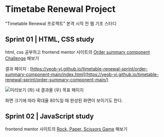 # Timetabe Renewal Project
"Timetable Renewal 프로젝트" 본격 시작 전 웹 기초 스터디

## Sprint 01 | HTML, CSS study
html, css 공부하고 frontend mentor 사이트의 [Order summary component Challenge](https://www.frontendmentor.io/challenges/order-summary-component-QlPmajDUj) 해보기

결과 페이지 : [https://yeob-yi.github.io/timetable-renewal-sprint/order-summary-component-main/index.html](https://yeob-yi.github.io/timetable-renewal-sprint/order-summary-component-main/)

![미리보기](https://user-images.githubusercontent.com/80337463/150632436-53d792ef-6f37-4e88-8032-6d487291bbbe.png)
(좌) 내 결과물 (우) 목표 페이지

화면 크기에 따라 확대율 80%일 때 완성된 화면이 보이기도 한다.

## Sprint 02 | JavaScript study
frontend mentor 사이트의 [Rock, Paper, Scissors Game](https://www.frontendmentor.io/challenges/rock-paper-scissors-game-pTgwgvgH) 해보기